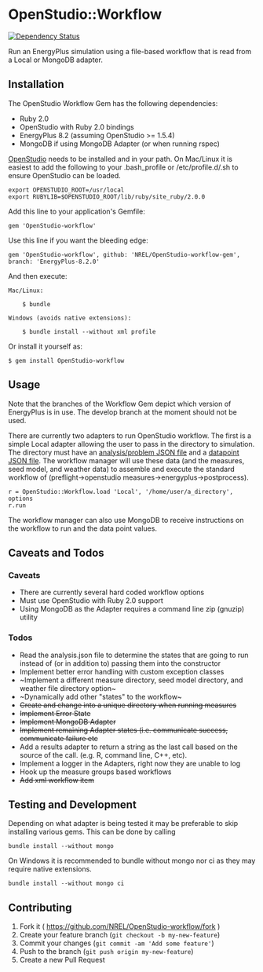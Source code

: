 # OpenStudio::Workflow
[![Dependency Status](https://www.versioneye.com/user/projects/5531fb7b10e714121100102e/badge.svg?style=flat)](https://www.versioneye.com/user/projects/5531fb7b10e714121100102e)

Run an EnergyPlus simulation using a file-based workflow that is read from a Local or MongoDB adapter.

## Installation

The OpenStudio Workflow Gem has the following dependencies:

* Ruby 2.0
* OpenStudio with Ruby 2.0 bindings
* EnergyPlus 8.2 (assuming OpenStudio >= 1.5.4)
* MongoDB if using MongoDB Adapter (or when running rspec)

[OpenStudio](http://developer.nrel.gov/downloads/buildings/openstudio/builds/) needs to be installed
and in your path.  On Mac/Linux it is easiest to add the following to your .bash_profile or /etc/profile.d/<file>.sh to ensure OpenStudio can be loaded.

    export OPENSTUDIO_ROOT=/usr/local
    export RUBYLIB=$OPENSTUDIO_ROOT/lib/ruby/site_ruby/2.0.0

Add this line to your application's Gemfile:

    gem 'OpenStudio-workflow'

Use this line if you want the bleeding edge:

    gem 'OpenStudio-workflow', github: 'NREL/OpenStudio-workflow-gem', branch: 'EnergyPlus-8.2.0'

And then execute:
    
    Mac/Linux:

        $ bundle
        
    Windows (avoids native extensions):
    
        $ bundle install --without xml profile

Or install it yourself as:
    
    $ gem install OpenStudio-workflow
    
## Usage

Note that the branches of the Workflow Gem depict which version of EnergyPlus is in use. The develop branch at the
moment should not be used.

There are currently two adapters to run OpenStudio workflow. The first is a simple Local adapter
allowing the user to pass in the directory to simulation. The directory must have an
[analysis/problem JSON file](spec/files/local_ex1/analysis_1.json) and a [datapoint JSON file](spec/files/local_ex1/datapoint_1.json).
The workflow manager will use these data (and the measures, seed model, and weather data) to assemble and
execute the standard workflow of (preflight->openstudio measures->energyplus->postprocess).

    r = OpenStudio::Workflow.load 'Local', '/home/user/a_directory', options
    r.run

The workflow manager can also use MongoDB to receive instructions on the workflow to run and the data point values.

## Caveats and Todos

### Caveats

* There are currently several hard coded workflow options
* Must use OpenStudio with Ruby 2.0 support
* Using MongoDB as the Adapter requires a command line zip (gnuzip) utility

### Todos

* Read the analysis.json file to determine the states that are going to run instead of (or in addition to) passing them into the constructor
* Implement better error handling with custom exception classes
* ~Implement a different measure directory, seed model directory, and weather file directory option~
* ~Dynamically add other "states" to the workflow~
* ~~Create and change into a unique directory when running measures~~
* ~~Implement Error State~~
* ~~Implement MongoDB Adapter~~
* ~~Implement remaining Adapter states (i.e. communicate success, communicate failure etc~~
* Add a results adapter to return a string as the last call based on the source of the call. (e.g. R, command line, C++, etc).
* Implement a logger in the Adapters, right now they are unable to log
* Hook up the measure groups based workflows
* ~~Add xml workflow item~~

## Testing and Development

Depending on what adapter is being tested it may be preferable to skip installing various gems.  This can be done by calling

    bundle install --without mongo

On Windows it is recommended to bundle without mongo nor ci as they may require native extensions.

    bundle install --without mongo ci

## Contributing

1. Fork it ( https://github.com/NREL/OpenStudio-workflow/fork )
2. Create your feature branch (`git checkout -b my-new-feature`)
3. Commit your changes (`git commit -am 'Add some feature'`)
4. Push to the branch (`git push origin my-new-feature`)
5. Create a new Pull Request
